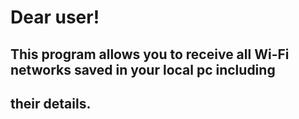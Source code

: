 # Dear user!
## This program allows you to receive all Wi-Fi networks saved in your local pc including 
## their details.
